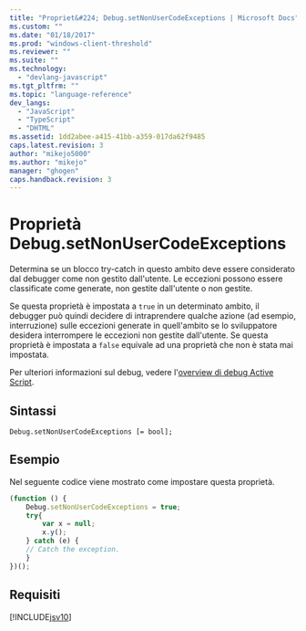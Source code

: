 ```yaml
---
title: "Propriet&#224; Debug.setNonUserCodeExceptions | Microsoft Docs"
ms.custom: ""
ms.date: "01/18/2017"
ms.prod: "windows-client-threshold"
ms.reviewer: ""
ms.suite: ""
ms.technology: 
  - "devlang-javascript"
ms.tgt_pltfrm: ""
ms.topic: "language-reference"
dev_langs: 
  - "JavaScript"
  - "TypeScript"
  - "DHTML"
ms.assetid: 1dd2abee-a415-41bb-a359-017da62f9485
caps.latest.revision: 3
author: "mikejo5000"
ms.author: "mikejo"
manager: "ghogen"
caps.handback.revision: 3
---
```

# Propriet&#224; Debug.setNonUserCodeExceptions
Determina se un blocco try\-catch in questo ambito deve essere considerato dal debugger come non gestito dall'utente.  Le eccezioni possono essere classificate come generate, non gestite dall'utente o non gestite.  
  
 Se questa proprietà è impostata a `true` in un determinato ambito, il debugger può quindi decidere di intraprendere qualche azione \(ad esempio, interruzione\) sulle eccezioni generate in quell'ambito se lo sviluppatore desidera interrompere le eccezioni non gestite dall'utente.  Se questa proprietà è impostata a `false` equivale ad una proprietà che non è stata mai impostata.  
  
 Per ulteriori informazioni sul debug, vedere l'[overview di debug Active Script](http://go.microsoft.com/fwlink/p/?LinkId=249469).  
  
## Sintassi  
  
```  
Debug.setNonUserCodeExceptions [= bool];  
```  
  
## Esempio  
 Nel seguente codice viene mostrato come impostare questa proprietà.  
  
```javascript  
(function () {  
    Debug.setNonUserCodeExceptions = true;  
    try{  
        var x = null;  
        x.y();  
    } catch (e) {  
    // Catch the exception.  
    }  
})();  
```  
  
## Requisiti  
 [!INCLUDE[jsv10](../../javascript/reference/includes/jsv10-md.md)]